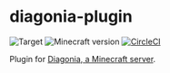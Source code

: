 # diagonia-plugin
![Target](https://img.shields.io/badge/plugin-Minecraft-blueviolet)
![Minecraft version](https://img.shields.io/badge/version-1.18.1-blue)
[![CircleCI](https://circleci.com/gh/Voltariuss/diagonia-playershops/tree/main.svg?style=svg)](https://circleci.com/gh/Voltariuss/diagonia-playershops/tree/main)

Plugin for [Diagonia, a Minecraft server](https://www.diagonia.fr).
